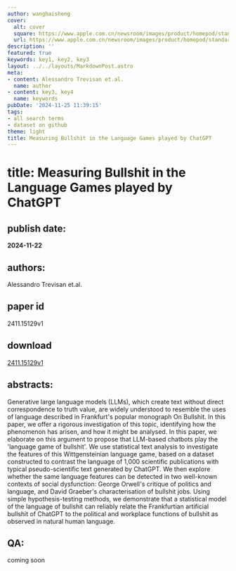 ```yaml
---
author: wanghaisheng
cover:
  alt: cover
  square: https://www.apple.com.cn/newsroom/images/product/homepod/standard/Apple-HomePod-hero-230118_big.jpg.large_2x.jpg
  url: https://www.apple.com.cn/newsroom/images/product/homepod/standard/Apple-HomePod-hero-230118_big.jpg.large_2x.jpg
description: ''
featured: true
keywords: key1, key2, key3
layout: ../../layouts/MarkdownPost.astro
meta:
- content: Alessandro Trevisan et.al.
  name: author
- content: key3, key4
  name: keywords
pubDate: '2024-11-25 11:39:15'
tags:
- all search terms
- dataset on github
theme: light
title: Measuring Bullshit in the Language Games played by ChatGPT
---
```


# title: Measuring Bullshit in the Language Games played by ChatGPT 
## publish date: 
**2024-11-22** 
## authors: 
  Alessandro Trevisan et.al. 
## paper id
2411.15129v1
## download
[2411.15129v1](http://arxiv.org/abs/2411.15129v1)
## abstracts:
Generative large language models (LLMs), which create text without direct correspondence to truth value, are widely understood to resemble the uses of language described in Frankfurt's popular monograph On Bullshit. In this paper, we offer a rigorous investigation of this topic, identifying how the phenomenon has arisen, and how it might be analysed. In this paper, we elaborate on this argument to propose that LLM-based chatbots play the 'language game of bullshit'. We use statistical text analysis to investigate the features of this Wittgensteinian language game, based on a dataset constructed to contrast the language of 1,000 scientific publications with typical pseudo-scientific text generated by ChatGPT. We then explore whether the same language features can be detected in two well-known contexts of social dysfunction: George Orwell's critique of politics and language, and David Graeber's characterisation of bullshit jobs. Using simple hypothesis-testing methods, we demonstrate that a statistical model of the language of bullshit can reliably relate the Frankfurtian artificial bullshit of ChatGPT to the political and workplace functions of bullshit as observed in natural human language.
## QA:
coming soon
